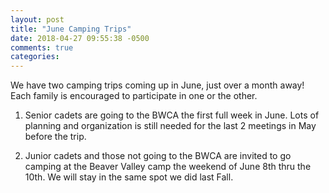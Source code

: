 ```yaml
---
layout: post
title: "June Camping Trips"
date: 2018-04-27 09:55:38 -0500
comments: true
categories: 
---
```

We have two camping trips coming up in June, just over a month away! Each family is encouraged to participate in one or the other.

1. Senior cadets are going to the BWCA the first full week in June. Lots of planning and organization is still needed for the last 2 meetings in May before the trip.
 
2. Junior cadets and those not going to the BWCA are invited to go camping at the Beaver Valley camp the weekend of June 8th thru the 10th. We will stay in the same spot we did last Fall. 